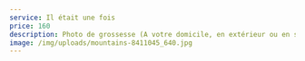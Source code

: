 ```yaml
---
service: Il était une fois
price: 160
description: Photo de grossesse (A votre domicile, en extérieur ou en studio).
image: /img/uploads/mountains-8411045_640.jpg
---
```

